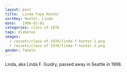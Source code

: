 ```yaml
---
layout: post
title:  Linda Faye Hunter
sortKey: Hunter, Linda
date:   1998-01-01
categories: class-of-1976
tags: diabetes
images:
  - /assets/class-of-1976/linda-f-hunter-1.png
  - /assets/class-of-1976/linda-f-hunter-2.png
gender: female
---
```

Linda, aka Linda F. Guidry, passed away in Seattle in 1998.
